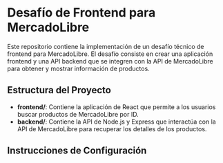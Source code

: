 # Desafío de Frontend para MercadoLibre

Este repositorio contiene la implementación de un desafío técnico de frontend para MercadoLibre. El desafío consiste en crear una aplicación frontend y una API backend que se integren con la API de MercadoLibre para obtener y mostrar información de productos.

## Estructura del Proyecto

- **frontend/**: Contiene la aplicación de React que permite a los usuarios buscar productos de MercadoLibre por ID.
- **backend/**: Contiene la API de Node.js y Express que interactúa con la API de MercadoLibre para recuperar los detalles de los productos.

## Instrucciones de Configuración
